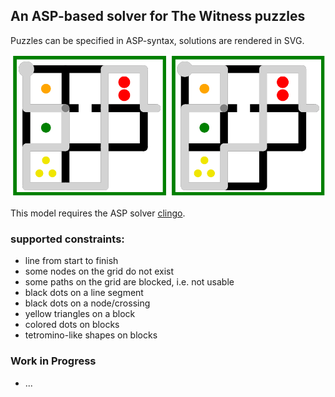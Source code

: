## An ASP-based solver for The Witness puzzles

Puzzles can be specified in ASP-syntax, solutions are rendered in SVG.

<img src="example_puzzles.png"/>

This model requires the ASP solver [clingo](https://potassco.org/).

### supported constraints:

- line from start to finish
- some nodes on the grid do not exist
- some paths on the grid are blocked, i.e. not usable
- black dots on a line segment
- black dots on a node/crossing
- yellow triangles on a block
- colored dots on blocks
- tetromino-like shapes on blocks

### Work in Progress

- ...

